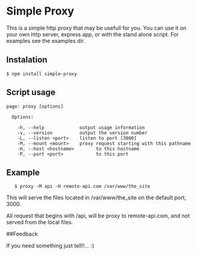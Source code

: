 # Simple Proxy

 This is a simple http proxy that may be usefull for you. 
 You can use it on your own http server, express app, or with the stand alone script.
 For examples see the examples dir.

## Instalation

    $ npm install simple-proxy


## Script usage

```
page: proxy [options]

  Options:

    -h, --help             output usage information
    -v, --version          output the version number
    -L, --listen <port>    listen to port [3000]
    -M, --mount <mount>    proxy request starting with this pathname
    -H, --host <hostname>        to this hostname
    -P, --port <port>            to this port
```

## Example


```  
   $ proxy -M api -H remote-api.com /var/www/the_site
```

 This will serve the files located in /var/www/the_site on the default port, 3000.
 
 All request that begins with /api, will be proxy to remote-api.com, and not served from the local files.
 
 
##Feedback

If you need something just tell!!... :)
